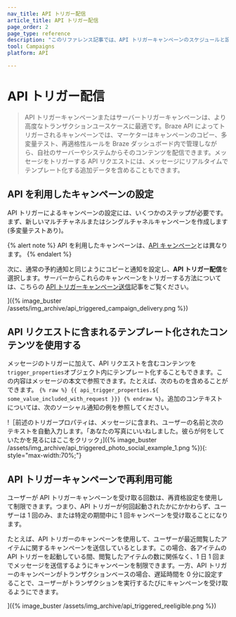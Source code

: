 ```yaml
---
nav_title: API トリガー配信
article_title: API トリガー配信
page_order: 2
page_type: reference
description: "このリファレンス記事では、API トリガーキャンペーンのスケジュールと設定方法について説明します。"
tool: Campaigns
platform: API

---
```


# API トリガー配信

> API トリガーキャンペーンまたはサーバートリガーキャンペーンは、より高度なトランザクションユースケースに最適です。Braze API によってトリガーされるキャンペーンでは、マーケターはキャンペーンのコピー、多変量テスト、再適格性ルールを Braze ダッシュボード内で管理しながら、自社のサーバーやシステムからそのコンテンツを配信できます。メッセージをトリガーする API リクエストには、メッセージにリアルタイムでテンプレート化する追加データを含めることもできます。

## API を利用したキャンペーンの設定

API トリガーによるキャンペーンの設定には、いくつかのステップが必要です。まず、新しいマルチチャネルまたはシングルチャネルキャンペーンを作成します (多変量テストあり)。

{% alert note %}
API を利用したキャンペーンは、[API キャンペーン]({{site.baseurl}}/developer_guide/rest_api/api_campaigns/#api-campaigns)とは異なります。
{% endalert %}

次に、通常の予約通知と同じようにコピーと通知を設定し、**API トリガー配信**を選択します。サーバーからこれらのキャンペーンをトリガーする方法については、こちらの [API トリガーキャンペーン送信]({{site.baseurl}}/api/endpoints/messaging/send_messages/post_send_triggered_campaigns/)記事をご覧ください。

]({% image_buster /assets/img_archive/api_triggered_campaign_delivery.png %})

## API リクエストに含まれるテンプレート化されたコンテンツを使用する

メッセージのトリガーに加えて、API リクエストを含むコンテンツを`trigger_properties`オブジェクト内にテンプレート化することもできます。この内容はメッセージの本文で参照できます。たとえば、次のものを含めることができます。
``{% raw %} {{ api_trigger_properties.${ some_value_included_with_request }}} {% endraw %}``。追加のコンテキストについては、次のソーシャル通知の例を参照してください。

!［前述のトリガープロパティは、メッセージに含まれ、ユーザーの名前と次のテキストを自動入力します。「あなたの写真にいいねしました。彼らが何をしていたかを見るにはここをクリック」]({% image_buster /assets/img_archive/api_triggered_photo_social_example_1.png %}){: style="max-width:70%;"}

## API トリガーキャンペーンで再利用可能

ユーザーが API トリガーキャンペーンを受け取る回数は、再資格設定を使用して制限できます。つまり、API トリガーが何回起動されたかにかかわらず、ユーザーは 1 回のみ、または特定の期間中に 1 回キャンペーンを受け取ることになります。

たとえば、API トリガーのキャンペーンを使用して、ユーザーが最近閲覧したアイテムに関するキャンペーンを送信しているとします。この場合、各アイテムの API トリガーを起動している間、閲覧したアイテムの数に関係なく、1 日 1 回までメッセージを送信するようにキャンペーンを制限できます。一方、API トリガーのキャンペーンがトランザクションベースの場合、遅延時間を 0 分に設定することで、ユーザーがトランザクションを実行するたびにキャンペーンを受け取るようにできます。

]({% image_buster /assets/img_archive/api_triggered_reeligible.png %})


